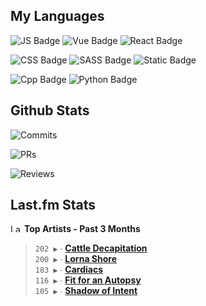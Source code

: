 ## My Languages

![JS Badge](https://img.shields.io/badge/Javascript-%2321262d?style=for-the-badge&logo=javascript&logoColor=%23F7DF1E)
![Vue Badge](https://img.shields.io/badge/Vue-%2321262d?style=for-the-badge&logo=vuedotjs&logoColor=%234FC08D)
![React Badge](https://img.shields.io/badge/React-%2321262d?style=for-the-badge&logo=react&logoColor=%2361DAFB)

![CSS Badge](https://img.shields.io/badge/CSS-%2321262d?style=for-the-badge&logo=css3&logoColor=%231572B6)
![SASS Badge](https://img.shields.io/badge/SASS-%2321262d?style=for-the-badge&logo=sass&logoColor=%23CC6699)
![Static Badge](https://img.shields.io/badge/Tailwind-%2321262d?style=for-the-badge&logo=tailwindcss&logoColor=%2306B6D4)

![Cpp Badge](https://img.shields.io/badge/C%2B%2B-%2321262d?style=for-the-badge&logo=cplusplus&logoColor=%2300599C)
![Python Badge](https://img.shields.io/badge/Python-%2321262d?style=for-the-badge&logo=python&logoColor=%233776AB)

## Github Stats

![Commits](https://img.shields.io/badge/commits%20pushed-%2321262d?style=for-the-badge&label=455&labelColor=87c4f2)

![PRs](https://img.shields.io/badge/pull%20requests%20submitted-%2321262d?style=for-the-badge&label=101&labelColor=fcabd8)

![Reviews](https://img.shields.io/badge/pull%20requests%20reviewed-%2321262d?style=for-the-badge&label=76&labelColor=ffe799)

## Last.fm Stats
<!--START_LASTFM_ARTISTS:{"period": "3month", "rows": 5}-->
<a href="https://last.fm" target="_blank"><img src="https://user-images.githubusercontent.com/17434202/215290617-e793598d-d7c9-428f-9975-156db1ba89cc.svg" alt="Last.fm Logo" width="18" height="13"/></a> **Top Artists - Past 3 Months**

> `202 ▶️` ∙ **[Cattle Decapitation](https://www.last.fm/music/Cattle+Decapitation)**<br/>
> `200 ▶️` ∙ **[Lorna Shore](https://www.last.fm/music/Lorna+Shore)**<br/>
> `183 ▶️` ∙ **[Cardiacs](https://www.last.fm/music/Cardiacs)**<br/>
> `116 ▶️` ∙ **[Fit for an Autopsy](https://www.last.fm/music/Fit+for+an+Autopsy)**<br/>
> `105 ▶️` ∙ **[Shadow of Intent](https://www.last.fm/music/Shadow+of+Intent)**<br/>
<!--END_LASTFM_ARTISTS-->
